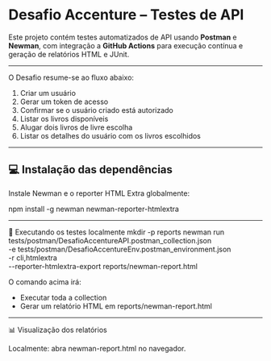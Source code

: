 # Desafio Accenture – Testes de API

Este projeto contém testes automatizados de API usando **Postman** e **Newman**, com integração a **GitHub Actions** para execução contínua e geração de relatórios HTML e JUnit.

---

O Desafio resume-se ao fluxo abaixo:
1. Criar um usuário
2. Gerar um token de acesso
3. Confirmar se o usuário criado está autorizado
4. Listar os livros disponíveis
5. Alugar dois livros de livre escolha
6. Listar os detalhes do usuário com os livros escolhidos

---

## 💻 Instalação das dependências

Instale Newman e o reporter HTML Extra globalmente:

npm install -g newman newman-reporter-htmlextra

---
🚀 Executando os testes localmente
mkdir -p reports
newman run tests/postman/DesafioAccentureAPI.postman_collection.json \
  -e tests/postman/DesafioAccentureEnv.postman_environment.json \
  -r cli,htmlextra \
  --reporter-htmlextra-export reports/newman-report.html

O comando acima irá:
- Executar toda a collection
- Gerar um relatório HTML em reports/newman-report.html

---
📊 Visualização dos relatórios

Localmente: abra newman-report.html no navegador.
